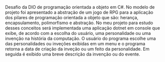 Desafio da DIO de programação orientada a objeto em C#. No modelo de projeto foi apresentado a abstração de um jogo de RPG para
a aplicação dos pilares de programação orientada a objeto que são: herança, encapsulamento, polimorfismo e abstração. No meu projeto 
para estudo desses conceitos será implementada uma aplicação dotnet em console que exibe, de acordo com a escolha do usuário, uma 
personalidade ou uma invenção na história da computação. O usuário do programa escolhe uma das personalidades ou inveções exibidas em um
menu e o programa retorna a data de criação da inveção ou um feito da personalidade. Em seguida é exibido uma breve descrição da invenção
ou do evente.  